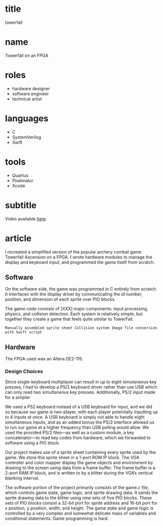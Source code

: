 # title
towerfall

# name
Towerfall on an FPGA

# roles
- hardware designer
- software engineer
- technical artist

# languages
- C
- SystemVerilog
- Swift

# tools
- Quartus
- Pixelmator
- Xcode

# subtitle
Video available [here](https://youtu.be/2JgICgRZdoE).

# article
I recreated a simplified version of the popular archery combat game Towerfall Ascension on a FPGA. I wrote hardware modules to manage the display and keyboard input, and programmed the game itself from scratch. 

## Software
On the software side, the game was programmed in C entirely from scratch. It interfaces with the display driver by communicating the id number, position, and dimension of each sprite over PIO blocks. 

The game code consists of [XXX] major components: input processing, physics, and collision detection. Each system is relatively simple, but together they create a game that feels quite similar to TowerFall. 

`Manually assembled sprite sheet
Collision system
Image file conversion with Swift script`


## Hardware
The FPGA used was an Altera DE2-115. 

### Design Choices

Since single-keyboard multiplayer can result in up to eight simutaneous key presses, I had to develop a PS/2 keyboard driver rather than use USB which can only read two simultaneous key presses. Additionally, PS/2 input made for a simpler 

We used a PS2 keyboard instead of a USB keyboard for input, and we did so because our game is two-player, with each player potentially inputting up to 4 inputs at once. A USB keyboard is simply not able to handle eight simultaneous inputs, and as an added bonus the PS/2 interface allowed us to run our game at a higher frequency than USB polling would allow. We used the provided PS/2 files—as well as a custom module, a key concatenator—to read key codes from hardware, which we forwarded to software using a PIO block.

Our project makes use of a sprite sheet containing every sprite used by the game. We store this sprite sheet in a 1-port ROM IP block. The VGA controller and color mapper display the game objects and environment by drawing to the screen using data from a frame buffer. The frame buffer is a 2-port RAM IP block, and is written to by a blitter during the VGA’s vertical blanking interval.

The software portion of the project primarily consists of the game.c file, which controls game state, game logic, and sprite drawing data. It sends the sprite drawing data to the blitter using nine sets of five PIO blocks. These sets of PIO blocks consist a 32-bit port for sprite address and 16-bit port for x position, y position, width, and height. The game state and game logic is controlled by a very complex and somewhat delicate mass of variables and conditional statements. Game programming is hard.